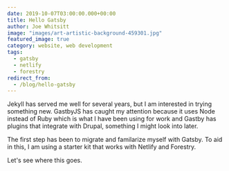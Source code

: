 ```yaml
---
date: 2019-10-07T03:00:00.000+00:00
title: Hello Gatsby
author: Joe Whitsitt
image: "images/art-artistic-background-459301.jpg"
featured_image: true
category: website, web development
tags: 
  - gatsby
  - netlify
  - forestry
redirect_from:
  - /blog/hello-gatsby
---
```

Jekyll has served me well for several years, but I am interested in trying something new. GastbyJS has caught my attention because it uses Node instead of Ruby which is what I have been using for work and Gastby has plugins that integrate with Drupal, something I might look into later.

The first step has been to migrate and familarize myself with Gatsby. To aid in this, I am using a starter kit that works with Netlify and Forestry.

Let's see where this goes.
